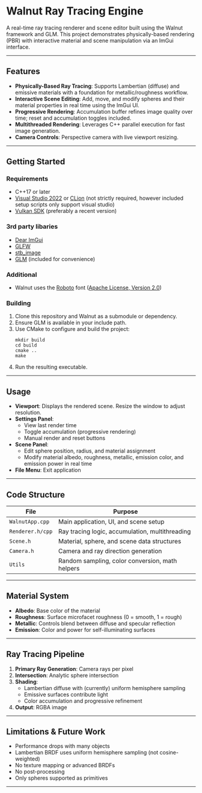 # Walnut Ray Tracing Engine

A real-time ray tracing renderer and scene editor built using the Walnut framework and GLM. This project demonstrates physically-based rendering (PBR) with interactive material and scene manipulation via an ImGui interface.

---

## Features

- **Physically-Based Ray Tracing**: Supports Lambertian (diffuse) and emissive materials with a foundation for metallic/roughness workflow.
- **Interactive Scene Editing**: Add, move, and modify spheres and their material properties in real time using the ImGui UI.
- **Progressive Rendering**: Accumulation buffer refines image quality over time; reset and accumulation toggles included.
- **Multithreaded Rendering**: Leverages C++ parallel execution for fast image generation.
- **Camera Controls**: Perspective camera with live viewport resizing.

---

## Getting Started

### Requirements
- C++17 or later
- [Visual Studio 2022](https://visualstudio.com) or [CLion](https://www.jetbrains.com/clion/) (not strictly required, however included setup scripts only support visual studio)
- [Vulkan SDK](https://vulkan.lunarg.com/sdk/home#windows) (preferably a recent version)

### 3rd party libaries
- [Dear ImGui](https://github.com/ocornut/imgui)
- [GLFW](https://github.com/glfw/glfw)
- [stb_image](https://github.com/nothings/stb)
- [GLM](https://github.com/g-truc/glm) (included for convenience)

### Additional
- Walnut uses the [Roboto](https://fonts.google.com/specimen/Roboto) font ([Apache License, Version 2.0](https://www.apache.org/licenses/LICENSE-2.0))

### Building

1. Clone this repository and Walnut as a submodule or dependency.
2. Ensure GLM is available in your include path.
3. Use CMake to configure and build the project:
    ```
    mkdir build
    cd build
    cmake ..
    make
    ```
4. Run the resulting executable.

---

## Usage

- **Viewport**: Displays the rendered scene. Resize the window to adjust resolution.
- **Settings Panel**:
    - View last render time
    - Toggle accumulation (progressive rendering)
    - Manual render and reset buttons
- **Scene Panel**:
    - Edit sphere position, radius, and material assignment
    - Modify material albedo, roughness, metallic, emission color, and emission power in real time
- **File Menu**: Exit application

---

## Code Structure

| File              | Purpose                                            |
|-------------------|---------------------------------------------------|
| `WalnutApp.cpp`   | Main application, UI, and scene setup             |
| `Renderer.h/cpp`  | Ray tracing logic, accumulation, multithreading   |
| `Scene.h`         | Material, sphere, and scene data structures       |
| `Camera.h`        | Camera and ray direction generation               |
| `Utils`           | Random sampling, color conversion, math helpers   |

---

## Material System

- **Albedo**: Base color of the material
- **Roughness**: Surface microfacet roughness (0 = smooth, 1 = rough)
- **Metallic**: Controls blend between diffuse and specular reflection
- **Emission**: Color and power for self-illuminating surfaces

---

## Ray Tracing Pipeline

1. **Primary Ray Generation**: Camera rays per pixel
2. **Intersection**: Analytic sphere intersection
3. **Shading**:
    - Lambertian diffuse with (currently) uniform hemisphere sampling
    - Emissive surfaces contribute light
    - Color accumulation and progressive refinement
4. **Output**: RGBA image

---

## Limitations & Future Work

- Performance drops with many objects
- Lambertian BRDF uses uniform hemisphere sampling (not cosine-weighted)
- No texture mapping or advanced BRDFs
- No post-processing
- Only spheres supported as primitives

---
